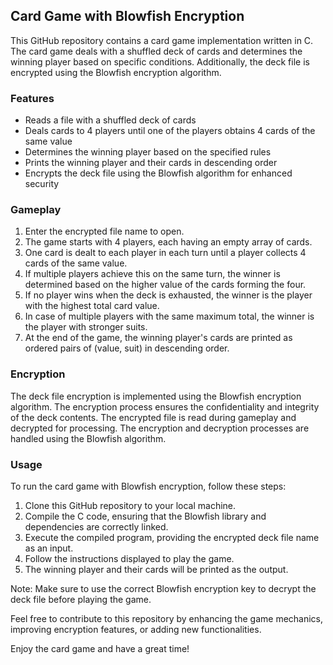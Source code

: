 ## Card Game with Blowfish Encryption

This GitHub repository contains a card game implementation written in C. The card game deals with a shuffled deck of cards and determines the winning player based on specific conditions. Additionally, the deck file is encrypted using the Blowfish encryption algorithm.

### Features

- Reads a file with a shuffled deck of cards
- Deals cards to 4 players until one of the players obtains 4 cards of the same value
- Determines the winning player based on the specified rules
- Prints the winning player and their cards in descending order
- Encrypts the deck file using the Blowfish algorithm for enhanced security

### Gameplay

1. Enter the encrypted file name to open.
2. The game starts with 4 players, each having an empty array of cards.
3. One card is dealt to each player in each turn until a player collects 4 cards of the same value.
4. If multiple players achieve this on the same turn, the winner is determined based on the higher value of the cards forming the four.
5. If no player wins when the deck is exhausted, the winner is the player with the highest total card value.
6. In case of multiple players with the same maximum total, the winner is the player with stronger suits.
7. At the end of the game, the winning player's cards are printed as ordered pairs of (value, suit) in descending order.

### Encryption

The deck file encryption is implemented using the Blowfish encryption algorithm. The encryption process ensures the confidentiality and integrity of the deck contents. The encrypted file is read during gameplay and decrypted for processing. The encryption and decryption processes are handled using the Blowfish algorithm.

### Usage

To run the card game with Blowfish encryption, follow these steps:

1. Clone this GitHub repository to your local machine.
2. Compile the C code, ensuring that the Blowfish library and dependencies are correctly linked.
3. Execute the compiled program, providing the encrypted deck file name as an input.
4. Follow the instructions displayed to play the game.
5. The winning player and their cards will be printed as the output.

Note: Make sure to use the correct Blowfish encryption key to decrypt the deck file before playing the game.

Feel free to contribute to this repository by enhancing the game mechanics, improving encryption features, or adding new functionalities.

Enjoy the card game and have a great time!
